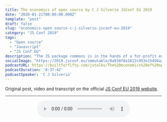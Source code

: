 ```yaml
---
title: The economics of open source by C J Silverio JSConf EU 2019
date: "2020-01-21T00:00:00.000Z"
template: "post"
draft: false
slug: "economics-open-source-c-j-silverio-jsconf-eu-2019"
category: "JS Conf 2019"
tags:
  - "Open source"
  - "Javascript"
  - "JS Conf EU"
description: "The JS package commons is in the hands of a for-profit entity. We trust npm with our shared code, but we have no way to hold npm accountable for its behavior. A trust-based system cannot function without accountability, but somebody still has to pay for the servers. How did we get here, and what should JavaScript do now?"
socialImage: "https://2019.jsconf.eu/immutable/0a930f8a1612c953e15494a2f350d98ed949b2de/images/cms/c-j-silverio-a284665d-1000-square.jpg"
podcastURL: https://builtforfifty.com/jstalks/The%20economics%20of%20open%20source%20by%20C%20J%20Silverio%20JSConf%20EU%202019.mp3
podcastDuration: '0:37:42'
podcastSpeaker: 'C J Silverio'
---
```


Original post, video and transcript on the official [JS Conf EU 2019 website](https://2019.jsconf.eu/c-j-silverio/the-economics-of-open-source.html).
<hr/>
<div style="text-align: center">
	<audio controls="controls">
		<source type="audio/mp3" src="https://builtforfifty.com/jstalks/The%20economics%20of%20open%20source%20by%20C%20J%20Silverio%20JSConf%20EU%202019.mp3"></source>
		<p>Your browser does not support the audio element.</p>
	</audio>
</div>